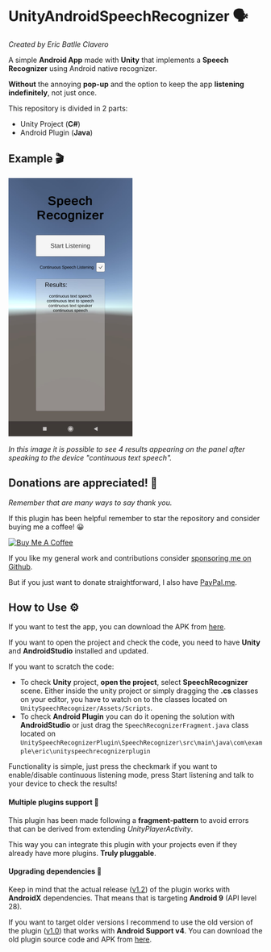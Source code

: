 # UnityAndroidSpeechRecognizer 🗣️
*Created by Eric Batlle Clavero*

 A simple **Android App** made with **Unity** that implements a **Speech Recognizer** using Android native recognizer. 

**Without** the annoying **pop-up** and the option to keep the app **listening indefinitely**, not just once.

This repository is divided in 2 parts:

- Unity Project (**C#**)
- Android Plugin (**Java**)

## Example 🎬

<p>
  <img src="SpeechRecognizerImage.jpeg" alt="simple video gif" width="246" height="512"/>
</p>

*In this image it is possible to see 4 results appearing on the panel after speaking to the device "continuous text speech".*

## Donations are appreciated! 💸
*Remember that are many ways to say thank you.*

If this plugin has been helpful remember to star the repository and consider buying me a coffee! 😀 
<p>
<a href="https://www.buymeacoffee.com/ebatlleclavero" target="_blank"><img src="https://cdn.buymeacoffee.com/buttons/default-blue.png" alt="Buy Me A Coffee" width="144.6" height="34"></a>
</p>

If you like my general work and contributions consider [sponsoring me on Github](https://github.com/sponsors/EricBatlle). 

But if you just want to donate straightforward, I also have [PayPal.me](https://paypal.me/EricBatlleClavero?locale.x=es_ES).

## How to Use ⚙️

If you want to test the app, you can download the APK from [here](https://github.com/EricBatlle/UnityAndroidSpeechRecognizer/releases/download/v1.2/SpeechRecognizer_1.2.apk).

If you want to open the project and check the code, you need to have **Unity** and **AndroidStudio** installed and updated.

If you want to scratch the code:

- To check **Unity** project, **open the project**, select **SpeechRecognizer** scene.
Either inside the unity project or simply dragging the **.cs** classes on your editor, you have to watch on to the classes located on ``UnitySpeechRecognizer/Assets/Scripts``. 
- To check **Android Plugin** you can do it opening the solution with **AndroidStudio** or just drag the ``SpeechRecognizerFragment.java`` class located on ``UnitySpeechRecognizerPlugin\SpeechRecognizer\src\main\java\com\example\eric\unityspeechrecognizerplugin``

Functionality is simple, just press the checkmark if you want to enable/disable continuous listening mode, press Start listening and talk to your device to check the results!

#### Multiple plugins support 🔌
This plugin has been made following a **fragment-pattern** to avoid errors that can be derived from extending *UnityPlayerActivity*.

This way you can integrate this plugin with your projects even if they already have more plugins. **Truly pluggable**.

#### Upgrading dependencies 📜

Keep in mind that the actual release ([v1.2](https://github.com/EricBatlle/UnityAndroidSpeechRecognizer/releases/tag/v1.2)) of the plugin works with **AndroidX** dependencies. That means that is targeting **Android 9** (API level 28).

If you want to target older versions I recommend to use the old version of the plugin ([v1.0]((https://github.com/EricBatlle/UnityAndroidSpeechRecognizer/releases/tag/v1.0))) that works with **Android Support v4**. You can download the old plugin source code and APK from [here](https://github.com/EricBatlle/UnityAndroidSpeechRecognizer/releases/tag/v1.0).
